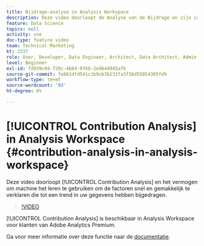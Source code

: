 ```yaml
---
title: Bijdrage-analyse in Analysis Workspace
description: Deze video doorloopt de Analyse van de Bijdrage en zijn capaciteit om machine het leren te gebruiken om de factoren snel en gemakkelijk te verklaren die tot een trend in uw gegevens hebben bijgedragen.
feature: Data Science
topics: null
activity: use
doc-type: feature video
team: Technical Marketing
kt: 2337
role: User, Developer, Data Engineer, Architect, Data Architect, Admin, Leader
level: Beginner
exl-id: fd939c04-f28c-4b84-9768-2e9644945afb
source-git-commit: fe861dfd541c1b9cb3b233fa3f56d55054305fd9
workflow-type: tm+mt
source-wordcount: '93'
ht-degree: 0%

---
```


# [!UICONTROL Contribution Analysis] in Analysis Workspace {#contribution-analysis-in-analysis-workspace}

Deze video doorloopt [!UICONTROL Contribution Analysis] en het vermogen om machine het leren te gebruiken om de factoren snel en gemakkelijk te verklaren die tot een trend in uw gegevens hebben bijgedragen.

>[!VIDEO](https://video.tv.adobe.com/v/25443/?quality=12)

[!UICONTROL Contribution Analysis] is beschikbaar in Analysis Workspace voor klanten van Adobe Analytics Premium.

Ga voor meer informatie over deze functie naar de [documentatie](https://experienceleague.adobe.com/docs/analytics/analyze/analysis-workspace/virtual-analyst/anomaly-detection/anomaly-detection.html?lang=en).
